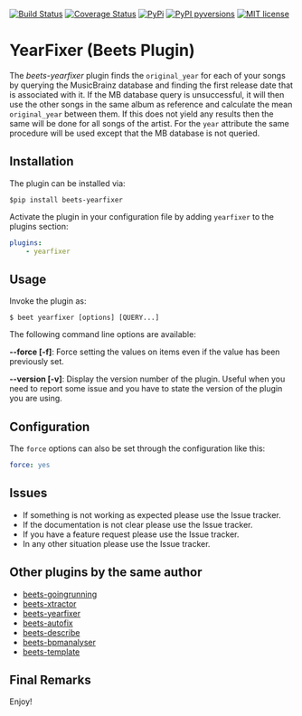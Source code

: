 [![Build Status](https://travis-ci.org/adamjakab/BeetsPluginYearFixer.svg?branch=devel)](https://travis-ci.org/adamjakab/BeetsPluginYearFixer)
[![Coverage Status](https://coveralls.io/repos/github/adamjakab/BeetsPluginYearFixer/badge.svg?branch=devel)](https://coveralls.io/github/adamjakab/BeetsPluginYearFixer?branch=devel)
[![PyPi](https://img.shields.io/pypi/v/beets-yearfixer.svg)](https://pypi.org/project/beets-yearfixer/)
[![PyPI pyversions](https://img.shields.io/pypi/pyversions/beets-yearfixer.svg)](https://pypi.org/project/beets-yearfixer/)
[![MIT license](https://img.shields.io/badge/License-MIT-blue.svg)](LICENSE.txt)

# YearFixer (Beets Plugin)

The *beets-yearfixer* plugin finds the `original_year` for each of your songs by querying the MusicBrainz database and finding the first release date that is associated with it. If the MB database query is unsuccessful, it will then use the other songs in the same album as reference and calculate the mean `original_year` between them. If this does not yield any results then the same will be done for all songs of the artist. For the `year` attribute the same procedure will be used except that the MB database is not queried. 


## Installation
The plugin can be installed via:


    $pip install beets-yearfixer


Activate the plugin in your configuration file by adding `yearfixer` to the plugins section:

```yaml
plugins:
    - yearfixer
```

## Usage

Invoke the plugin as:

    $ beet yearfixer [options] [QUERY...]


The following command line options are available:

**--force [-f]**: Force setting the values on items even if the value has been previously set.

**--version [-v]**: Display the version number of the plugin. Useful when you need to report some issue and you have to state the version of the plugin you are using.


## Configuration
The `force` options can also be set through the configuration like this: 

```yaml
force: yes
```


## Issues
- If something is not working as expected please use the Issue tracker.
- If the documentation is not clear please use the Issue tracker.
- If you have a feature request please use the Issue tracker.
- In any other situation please use the Issue tracker.


## Other plugins by the same author

- [beets-goingrunning](https://github.com/adamjakab/BeetsPluginGoingRunning)
- [beets-xtractor](https://github.com/adamjakab/BeetsPluginXtractor)
- [beets-yearfixer](https://github.com/adamjakab/BeetsPluginYearFixer)
- [beets-autofix](https://github.com/adamjakab/BeetsPluginAutofix)
- [beets-describe](https://github.com/adamjakab/BeetsPluginDescribe)
- [beets-bpmanalyser](https://github.com/adamjakab/BeetsPluginBpmAnalyser)
- [beets-template](https://github.com/adamjakab/BeetsPluginTemplate)


## Final Remarks
Enjoy!
